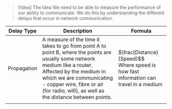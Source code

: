 
> [!idea] The Idea
> We need to be able to measure the performance of our ability to communicate. We do this by understanding the different delays that occur in network communication.

| Delay Type  | Description                                                                                                                                                                                                                                                               | Formula                                                                                  |
| ----------- | ------------------------------------------------------------------------------------------------------------------------------------------------------------------------------------------------------------------------------------------------------------------------- | ---------------------------------------------------------------------------------------- |
| Propagation | A measure of the time it takes to go from point A to point B, where the points are usually some network medium like a router. Affected by the medium in which we are communicating - copper wire, fibre or air (for radio, wifi), as well as the distance between points. | $\frac{Distance}{Speed}$$ <br>Where speed is how fast information can travel in a medium |
|             |                                                                                                                                                                                                                                                                           |                                                                                          |
 